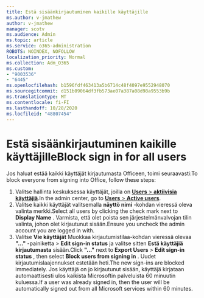 ```yaml
---
title: Estä sisäänkirjautuminen kaikille käyttäjille
ms.author: v-jmathew
author: v-jmathew
manager: scotv
ms.audience: Admin
ms.topic: article
ms.service: o365-administration
ROBOTS: NOINDEX, NOFOLLOW
localization_priority: Normal
ms.collection: Adm_O365
ms.custom:
- "9003536"
- "6445"
ms.openlocfilehash: b1596fdf463413a5b6714c48f4097e9552948070
ms.sourcegitcommit: d151b09064df3fb573ae07a387a08d98a9553b9b
ms.translationtype: MT
ms.contentlocale: fi-FI
ms.lasthandoff: 10/28/2020
ms.locfileid: "48807454"
---
```

# <a name="block-sign-in-for-all-users"></a><span data-ttu-id="3fc64-102">Estä sisäänkirjautuminen kaikille käyttäjille</span><span class="sxs-lookup"><span data-stu-id="3fc64-102">Block sign in for all users</span></span>

<span data-ttu-id="3fc64-103">Jos haluat estää kaikki käyttäjät kirjautumasta Officeen, toimi seuraavasti:</span><span class="sxs-lookup"><span data-stu-id="3fc64-103">To block everyone from signing into Office, follow these steps:</span></span>

1. <span data-ttu-id="3fc64-104">Valitse hallinta keskuksessa käyttäjät, joilla on [ **Users**  >  **aktiivisia käyttäjiä**](https://admin.microsoft.com/Adminportal/Home?source=applauncher#/users).</span><span class="sxs-lookup"><span data-stu-id="3fc64-104">In the admin center, go to [**Users** > **Active users**](https://admin.microsoft.com/Adminportal/Home?source=applauncher#/users).</span></span>
2. <span data-ttu-id="3fc64-105">Valitse kaikki käyttäjät valitsemalla **näyttö nimi** -kohdan vieressä oleva valinta merkki.</span><span class="sxs-lookup"><span data-stu-id="3fc64-105">Select all users by clicking the check mark next to **Display Name** .</span></span> <span data-ttu-id="3fc64-106">Varmista, että olet poista sen järjestelmänvalvojan tilin valinta, johon olet kirjautunut sisään.</span><span class="sxs-lookup"><span data-stu-id="3fc64-106">Ensure you uncheck the admin account you are logged in with.</span></span>
3. <span data-ttu-id="3fc64-107">Valitse **Vie käyttäjät** Muokkaa kirjautumistilaa-kohdan vieressä olevaa **"..."** -painiketta  >  **Edit sign-in status** ja valitse sitten **Estä käyttäjiä kirjautumasta** sisään.</span><span class="sxs-lookup"><span data-stu-id="3fc64-107">Click **"..."** next to **Export Users** > **Edit sign-in status** , then select **Block users from signing in** .</span></span> <span data-ttu-id="3fc64-108">Uudet kirjautumislaajennukset estetään heti.</span><span class="sxs-lookup"><span data-stu-id="3fc64-108">The new sign-ins are blocked immediately.</span></span> <span data-ttu-id="3fc64-109">Jos käyttäjä on jo kirjautunut sisään, käyttäjä kirjataan automaattisesti ulos kaikista Microsoftin palveluista 60 minuutin kuluessa.</span><span class="sxs-lookup"><span data-stu-id="3fc64-109">If a user was already signed in, then the user will be automatically signed out from all Microsoft services within 60 minutes.</span></span>
